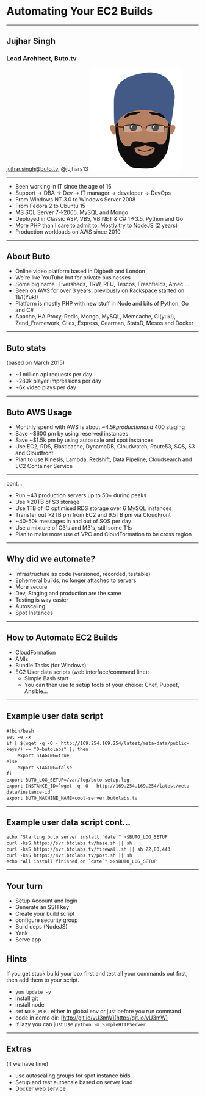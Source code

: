 # Automating Your EC2 Builds

***

## Jujhar Singh
 ### Lead Architect, Buto.tv
jujhar.singh@buto.tv, @jujhars13
![me](https://raw.githubusercontent.com/jujhars13/presentation-aws-user-group-2015-05/master/presentation/rsz_jujhar.png)

***

- Been working in IT since the age of 16
- Support -> DBA -> Dev -> IT manager -> developer -> DevOps
- From Windows NT 3.0 to Windows Server 2008
- From Fedora 2 to Ubuntu 15
- MS SQL Server 7->2005, MySQL and Mongo
- Deployed in Classic ASP, VB5, VB.NET & C# 1->3.5, Python and Go
- More PHP than I care to admit to. Mostly try to NodeJS (2 years)
- Production workloads on AWS since 2010


***

## About Buto

- Online video platform based in Digbeth and London
- We're like YouTube but for private businesses
- Some big name : Eversheds, TRW, RFU, Tescos, Freshfields, Amec ...
- Been on AWS for over 3 years, previously on Rackspace started on 1&1(Yuk!)
- Platform is mostly PHP with new stuff in Node and bits of Python, Go and C#
- Apache, HA Proxy, Redis, Mongo, MySQL, Memcache, CI(yuk!), Zend_Framework, Cilex, Express, Gearman, StatsD, Mesos and Docker

***

## Buto stats
(based on March 2015)
- ~1 million api requests per day
- ~280k player impressions per day
- ~6k video plays per day

*** 

## Buto AWS Usage

- Monthly spend with AWS is about ~$4.5k production and ~$400 staging
- Save ~$600 pm by using reserved instances
- Save ~$1.5k pm by using autoscale and spot instances
- Use EC2, RDS, Elasticache, DynamoDB, Cloudwatch, Route53, SQS, S3 and Cloudfront
- Plan to use Kinesis, Lambda, Redshift, Data Pipeline, Cloudsearch and EC2 Container Service

***
cont...
- Run ~43 production servers up to 50+ during peaks
- Use >20TB of S3 storage
- Use 1TB of IO optimised RDS storage over 6 MySQL instances
- Transfer out \>2TB pm from EC2 and 9.5TB pm via CloudFront
- ~40-50k messages in and out of SQS per day
- Use a mixture of C3's and M3's, still some T1s
- Plan to make more use of VPC and CloudFormation to be cross region


***

## Why did we automate?

- Infrastructure as code (versioned, recorded, testable)
- Ephemeral builds, no longer attached to servers
- More secure
- Dev, Staging and production are the same
- Testing is way easier
- Autoscaling
- Spot Instances

***

## How to Automate EC2 Builds

- CloudFormation
- AMIs
- Bundle Tasks (for Windows)
- EC2 User data scripts (web interface/command line):
  - Simple Bash start
  - You can then use to setup tools of your choice: Chef, Puppet, Ansible...

***

## Example user data script

```
#!bin/bash
set -e -x
if [ $(wget -q -O - http://169.254.169.254/latest/meta-data/public-keys/) == "0=butolabs" ]; then
    export STAGING=true
else
    export STAGING=false
fi
export BUTO_LOG_SETUP=/var/log/buto-setup.log
export INSTANCE_ID=`wget -q -O - http://169.254.169.254/latest/meta-data/instance-id`
export BUTO_MACHINE_NAME=cool-server.butolabs.tv
```

***
## Example user data script cont...

```
echo "Starting buto server install `date`" >$BUTO_LOG_SETUP
curl -ksS https://svr.btolabs.tv/base.sh || sh
curl -ksS https://svr.btolabs.tv/firewall.sh || sh 22,80,443
curl -ksS https://svr.btolabs.tv/post.sh || sh
echo "All install finished on `date`" >>$BUTO_LOG_SETUP
```

***

## Your turn

- Setup Account and login
- Generate an SSH key
- Create your build script
- configure security group
- Build deps (NodeJS)
- Yank
- Serve app

## Hints

If you get stuck build your box first and test all your commands out first, then add them to your script.
- `yum update -y`
- install git
- install node
- set `NODE_PORT` either in global env or just before you run command
- code in demo dir: [http://git.io/vU3mW](http://git.io/vU3mW)
- If lazy you can just use `python -m SimpleHTTPServer`
***

## Extras
(if we have time)
- use autoscaling groups for spot instance bids
- Setup and test autoscale based on server load
- Docker web service